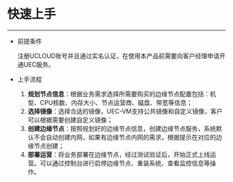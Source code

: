 # 快速上手
------

- 前提条件 

  注册UCLOUD账号并且通过实名认证，在使用本产品前需要向客户经理申请开通UEC服务。
  
  

- 上手流程

  1. **规划节点信息**：根据业务需求选择所需要购买的边缘节点配置包括：机型、CPU核数、内存大小、节点运营商、磁盘、带宽等信息；   
  2. **选择镜像**：选择合适的镜像，UEC-VM支持公共镜像和自定义镜像，客户可以根据需要创建自定义镜像；   
  3. **创建边缘节点**：按照规划好的边缘节点信息，创建边缘节点服务，系统默认不会自动创建内网，如果有边缘节点内网的需求，根据提示在对应的边缘节点创建；   
  4. **部署运营**：将业务部署在边缘节点，经过测试验证后，开始正式上线运营。可以通过控制台进行启停边缘节点、重装系统、查看监控信息等操作。   
  

